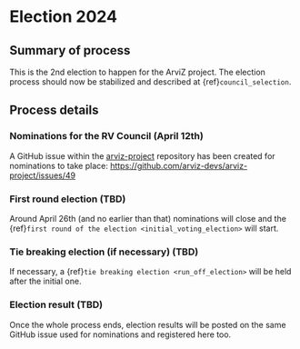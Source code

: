 # Election 2024
## Summary of process
This is the 2nd election to happen for the ArviZ project.
The election process should now be stabilized and described
at {ref}`council_selection`.

## Process details
### Nominations for the RV Council (April 12th)
A GitHub issue within the [arviz-project](https://github.com/arviz-devs/arviz-project)
repository has been created for nominations to take place: https://github.com/arviz-devs/arviz-project/issues/49

### First round election (TBD)
Around April 26th (and no earlier than that) nominations will close and
the {ref}`first round of the election <initial_voting_election>` will start.

### Tie breaking election (if necessary) (TBD)
If necessary, a {ref}`tie breaking election <run_off_election>` will be held after the initial one.

### Election result (TBD)
Once the whole process ends, election results will be posted on the
same GitHub issue used for nominations and registered here too.
